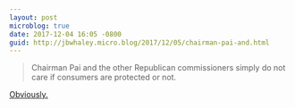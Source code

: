 ```yaml
---
layout: post
microblog: true
date: 2017-12-04 16:05 -0800
guid: http://jbwhaley.micro.blog/2017/12/05/chairman-pai-and.html
---
```

> Chairman Pai and the other Republican commissioners simply do not care if consumers are protected or not.

[Obviously.](https://arstechnica.com/tech-policy/2017/12/fcc-chair-refuses-to-delay-net-neutrality-vote-despite-pending-court-case/)
